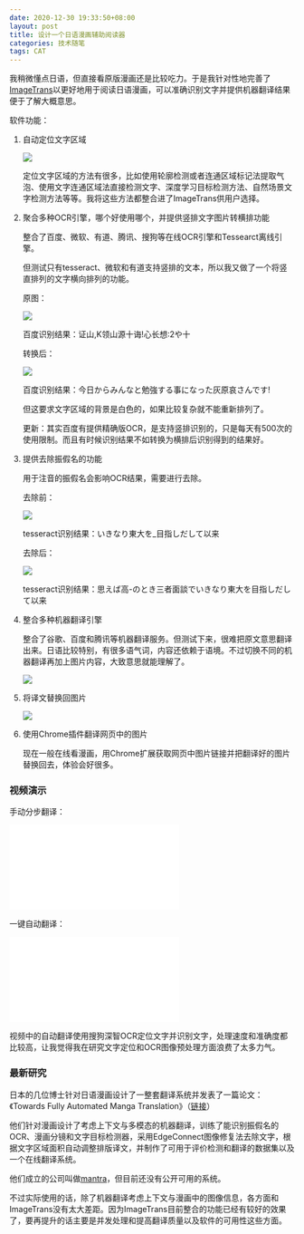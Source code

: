 ```yaml
---
date: 2020-12-30 19:33:50+08:00
layout: post
title: 设计一个日语漫画辅助阅读器
categories: 技术随笔
tags: CAT
---
```


我稍微懂点日语，但直接看原版漫画还是比较吃力。于是我针对性地完善了[ImageTrans](https://www.basiccat.org/zh/imagetrans/)以更好地用于阅读日语漫画，可以准确识别文字并提供机器翻译结果便于了解大概意思。

软件功能：

1. 自动定位文字区域

	![](/album/comics-reader/textboxes.jpg)
	
	定位文字区域的方法有很多，比如使用轮廓检测或者连通区域标记法提取气泡、使用文字连通区域法直接检测文字、深度学习目标检测方法、自然场景文字检测方法等等。我将这些方法都整合进了ImageTrans供用户选择。

2. 聚合多种OCR引擎，哪个好使用哪个，并提供竖排文字图片转横排功能

	整合了百度、微软、有道、腾讯、搜狗等在线OCR引擎和Tessearct离线引擎。

	但测试只有tesseract、微软和有道支持竖排的文本，所以我又做了一个将竖直排列的文字横向排列的功能。

	原图：

	![](/album/comics-reader/vertical.jpg)
	 
	百度识别结果：证山,K领山源十诲!心长想:2や十

	转换后：
	 
	![](/album/comics-reader/horizontal.jpg)

	百度识别结果：今日からみんなと勉強する事になった灰原哀さんです!

	但这要求文字区域的背景是白色的，如果比较复杂就不能重新排列了。
	
	更新：其实百度有提供精确版OCR，是支持竖排识别的，只是每天有500次的使用限制。而且有时候识别结果不如转换为横排后识别得到的结果好。

3. 提供去除振假名的功能

	用于注音的振假名会影响OCR结果，需要进行去除。

	去除前：
	 
	![](/album/comics-reader/with_furigana.jpg)

	tesseract识别结果：いきなり東大を_目指しだして以来

	去除后：

	![](/album/comics-reader/without_furigana.jpg)

	tesseract识别结果：思えば高-のとき三者面談でいきなり東大を目指しだして以来

4. 整合多种机器翻译引擎

	整合了谷歌、百度和腾讯等机器翻译服务。但测试下来，很难把原文意思翻译出来。日语比较特别，有很多语气词，内容还依赖于语境。不过切换不同的机器翻译再加上图片内容，大致意思就能理解了。

	![](/album/comics-reader/imagetrans_mt.png)

5. 将译文替换回图片

	![](/album/comics-reader/imagetrans_translated.png)

6. 使用Chrome插件翻译网页中的图片

	现在一般在线看漫画，用Chrome扩展获取网页中图片链接并把翻译好的图片替换回去，体验会好很多。



### 视频演示

手动分步翻译：

<iframe src="//player.bilibili.com/player.html?aid=373454146&bvid=BV1Uo4y1Z7Wo&cid=273691942&page=1" scrolling="no" border="0" frameborder="no" framespacing="0" allowfullscreen="true"> </iframe>

一键自动翻译：

<iframe src="//player.bilibili.com/player.html?aid=373454146&bvid=BV1Uo4y1Z7Wo&cid=274451193&page=2" scrolling="no" border="0" frameborder="no" framespacing="0" allowfullscreen="true"> </iframe>

视频中的自动翻译使用搜狗深智OCR定位文字并识别文字，处理速度和准确度都比较高，让我觉得我在研究文字定位和OCR图像预处理方面浪费了太多力气。

### 最新研究

日本的几位博士针对日语漫画设计了一整套翻译系统并发表了一篇论文：《Towards Fully Automated Manga Translation》（[链接](https://arxiv.org/abs/2012.14271)）

他们针对漫画设计了考虑上下文与多模态的机器翻译，训练了能识别振假名的OCR、漫画分镜和文字目标检测器，采用EdgeConnect图像修复法去除文字，根据文字区域面积自动调整排版译文，并制作了可用于评价检测和翻译的数据集以及一个在线翻译系统。

他们成立的公司叫做[mantra](https://mantra.co.jp/)，但目前还没有公开可用的系统。

不过实际使用的话，除了机器翻译考虑上下文与漫画中的图像信息，各方面和ImageTrans没有太大差距。因为ImageTrans目前整合的功能已经有较好的效果了，要再提升的话主要是并发处理和提高翻译质量以及软件的可用性这些方面。


